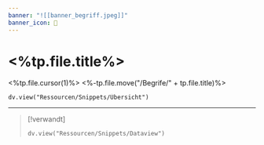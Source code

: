 ```yaml
---
banner: "![[banner_begriff.jpeg]]"
banner_icon: 💠
---
```


# <%tp.file.title%>

<%tp.file.cursor(1)%>
<%-tp.file.move("/Begrife/" + tp.file.title)%>

```dataviewjs
dv.view("Ressourcen/Snippets/Übersicht")
```

---

> [!verwandt]
> ```dataviewjs
> dv.view("Ressourcen/Snippets/Dataview")
> ```